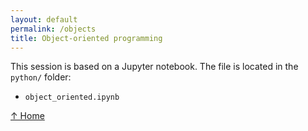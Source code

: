 ```yaml
---
layout: default
permalink: /objects
title: Object-oriented programming
---
```


This session is based on a Jupyter notebook.
The file is located in the `python/` folder:

- `object_oriented.ipynb`

[↑ Home](.)
